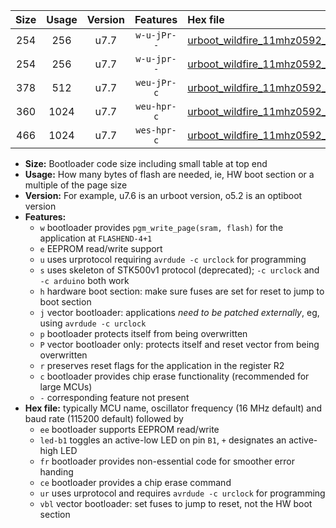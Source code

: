 |Size|Usage|Version|Features|Hex file|
|:-:|:-:|:-:|:-:|:--|
|254|256|u7.7|`w-u-jPr--`|[urboot_wildfire_11mhz0592_57600bps_led+b5_ur_vbl.hex](https://raw.githubusercontent.com/stefanrueger/urboot.hex/main/boards/wildfire/fcpu_11mhz0592/57600_bps/urboot_wildfire_11mhz0592_57600bps_led+b5_ur_vbl.hex)|
|254|256|u7.7|`w-u-jpr--`|[urboot_wildfire_11mhz0592_57600bps_led+b5_fr_ur_vbl.hex](https://raw.githubusercontent.com/stefanrueger/urboot.hex/main/boards/wildfire/fcpu_11mhz0592/57600_bps/urboot_wildfire_11mhz0592_57600bps_led+b5_fr_ur_vbl.hex)|
|378|512|u7.7|`weu-jPr-c`|[urboot_wildfire_11mhz0592_57600bps_ee_led+b5_fr_ce_ur_vbl.hex](https://raw.githubusercontent.com/stefanrueger/urboot.hex/main/boards/wildfire/fcpu_11mhz0592/57600_bps/urboot_wildfire_11mhz0592_57600bps_ee_led+b5_fr_ce_ur_vbl.hex)|
|360|1024|u7.7|`weu-hpr-c`|[urboot_wildfire_11mhz0592_57600bps_ee_led+b5_fr_ce_ur.hex](https://raw.githubusercontent.com/stefanrueger/urboot.hex/main/boards/wildfire/fcpu_11mhz0592/57600_bps/urboot_wildfire_11mhz0592_57600bps_ee_led+b5_fr_ce_ur.hex)|
|466|1024|u7.7|`wes-hpr-c`|[urboot_wildfire_11mhz0592_57600bps_ee_led+b5_fr_ce.hex](https://raw.githubusercontent.com/stefanrueger/urboot.hex/main/boards/wildfire/fcpu_11mhz0592/57600_bps/urboot_wildfire_11mhz0592_57600bps_ee_led+b5_fr_ce.hex)|

- **Size:** Bootloader code size including small table at top end
- **Usage:** How many bytes of flash are needed, ie, HW boot section or a multiple of the page size
- **Version:** For example, u7.6 is an urboot version, o5.2 is an optiboot version
- **Features:**
  + `w` bootloader provides `pgm_write_page(sram, flash)` for the application at `FLASHEND-4+1`
  + `e` EEPROM read/write support
  + `u` uses urprotocol requiring `avrdude -c urclock` for programming
  + `s` uses skeleton of STK500v1 protocol (deprecated); `-c urclock` and `-c arduino` both work
  + `h` hardware boot section: make sure fuses are set for reset to jump to boot section
  + `j` vector bootloader: applications *need to be patched externally*, eg, using `avrdude -c urclock`
  + `p` bootloader protects itself from being overwritten
  + `P` vector bootloader only: protects itself and reset vector from being overwritten
  + `r` preserves reset flags for the application in the register R2
  + `c` bootloader provides chip erase functionality (recommended for large MCUs)
  + `-` corresponding feature not present
- **Hex file:** typically MCU name, oscillator frequency (16 MHz default) and baud rate (115200 default) followed by
  + `ee` bootloader supports EEPROM read/write
  + `led-b1` toggles an active-low LED on pin `B1`, `+` designates an active-high LED
  + `fr` bootloader provides non-essential code for smoother error handing
  + `ce` bootloader provides a chip erase command
  + `ur` uses urprotocol and requires `avrdude -c urclock` for programming
  + `vbl` vector bootloader: set fuses to jump to reset, not the HW boot section
